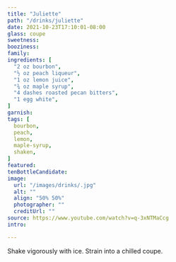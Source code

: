 ```yaml
---
title: "Juliette"
path: "/drinks/juliette"
date: 2021-10-23T17:10:01-08:00
glass: coupe
sweetness:
booziness:
family:
ingredients: [
  "2 oz bourbon",
  "½ oz peach liqueur",
  "1 oz lemon juice",
  "¾ oz maple syrup",
  "4 dashes roasted pecan bitters",
  "1 egg white",
]
garnish:
tags: [
  bourbon,
  peach,
  lemon,
  maple-syrup,
  shaken,
]
featured:
tenBottleCandidate:
image:
  url: "/images/drinks/.jpg"
  alt: ""
  align: "50% 50%"
  photographer: ""
  creditUrl: ""
source: https://www.youtube.com/watch?v=q-3xNTMaCcg
intro:

---
```

Shake vigorously with ice.
Strain into a chilled coupe.

